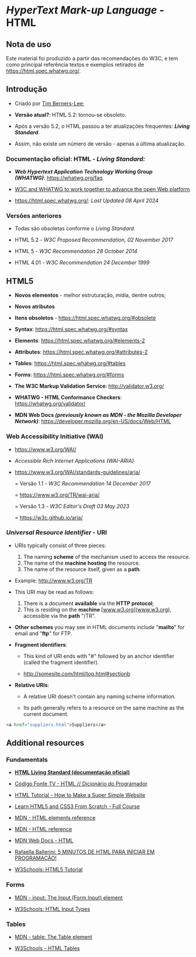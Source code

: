 # ***HyperText Mark-up Language*** - **HTML**

## Nota de uso

Este material foi produzido a partir das recomendações do W3C, e tem
como principal referência textos e exemplos retirados de
<https://html.spec.whatwg.org/>.

## Introdução

- Criado por [Tim Berners-Lee](https://www.w3.org/People/Berners-Lee/);

- **Versão atual?**: HTML 5.2: tornou-se obsoleto.

- Após a versão 5.2, o HTML passou a ter atualizações frequentes: ***Living Standard***.

- Assim, não existe um número de versão - apenas a última atualização.

### Documentação oficial: **HTML - *Living Standard:***

- ***Web Hypertext Application Technology Working Group (WHATWG)***: <https://whatwg.org/faq>

- [W3C and WHATWG to work together to advance the open Web platform](https://www.w3.org/blog/2019/05/w3c-and-whatwg-to-work-together-to-advance-the-open-web-platform/)

- <https://html.spec.whatwg.org/>: *Last Updated 08 April 2024*

### **Versões anteriores**

- Todas são obsoletas conforme o *Living Standard*.

- HTML 5.2 - *W3C Proposed Recommendation, 02 November 2017*

- HTML 5 - *W3C Recommendation 28 October 2014*

- HTML 4.01 - *W3C Recommendation 24 December 1999*

## **HTML5**

- **Novos elementos** - melhor estruturação, mídia, dentre outros;

- **Novos atributos**

- **Itens obsoletos** - <https://html.spec.whatwg.org/#obsolete>

- **Syntax**: <https://html.spec.whatwg.org/#syntax>

- **Elements**: <https://html.spec.whatwg.org/#elements-2>

- **Attributes**: <https://html.spec.whatwg.org/#attributes-2>

- **Tables**: <https://html.spec.whatwg.org/#tables>

- **Forms**: <https://html.spec.whatwg.org/#forms>

- **The W3C Markup Validation Service**: <http://validator.w3.org/>

- **WHATWG - HTML Conformance Checkers**: <https://whatwg.org/validator/>

- **MDN Web Docs *(previously known as MDN - the Mozilla Developer Network)***: <https://developer.mozilla.org/en-US/docs/Web/HTML>

### Web Accessibility Initiative (WAI)

- <https://www.w3.org/WAI/>

- *Accessible Rich Internet Applications (WAI-ARIA)*

- <https://www.w3.org/WAI/standards-guidelines/aria/>

  = Versão 1.1 - *W3C Recommendation 14 December 2017*

  = <https://www.w3.org/TR/wai-aria/>

  = Versão 1.3 - *W3C Editor's Draft 03 May 2023*

  = <https://w3c.github.io/aria/>

### *Universal Resource Identifier* - **URI**

- URIs typically consist of three pieces:

  1. The naming **scheme** of the mechanism used to access the resource.
  1. The name of the **machine hosting** the resource.
  1. The name of the resource itself, given as a **path**.

- Example: <http://www.w3.org/TR>

- This URI may be read as follows:

    1. There is a document **available** via the **HTTP protocol**;
    1. This is residing on the **machine** [www.w3.org](www.w3.org), accessible via the **path** "/TR".

- **Other schemes** you may see in HTML documents include "**mailto**" for email and "**ftp**" for FTP.

- **Fragment identifiers**:

  - This kind of URI ends with "\#" followed by an anchor identifier (called the fragment identifier).

  - <http://somesite.com/html/top.html#sectionb>

- **Relative URIs**:

  - A relative URI doesn't contain any naming scheme information.

  - Its path generally refers to a resource on the same machine as
        the current document.

```html
<a href="suppliers.html">Suppliers</a>
```

## Additional resources

### Fundamentals

- [**HTML Living Standard (documentação oficial)**](https://html.spec.whatwg.org/)

- [Código Fonte TV - HTML // Dicionário do Programador](https://youtu.be/4dQtz1PpY9A)

- [HTML Tutorial - How to Make a Super Simple Website](https://youtu.be/PlxWf493en4)

- [Learn HTML5 and CSS3 From Scratch - Full Course](https://youtu.be/mU6anWqZJcc)

- [MDN - HTML elements reference](https://developer.mozilla.org/en-US/docs/Web/HTML/Element)

- [MDN - HTML reference](https://developer.mozilla.org/en-US/docs/Web/HTML/Reference)

- [MDN Web Docs - HTML](https://developer.mozilla.org/en-US/docs/Web/HTML)

- [Rafaella Ballerini: 5 MINUTOS DE HTML PARA INICIAR EM PROGRAMAÇÃO!](https://youtu.be/3oSIqIqzN3M)

- [W3Schools: HTML5 Tutorial](https://www.w3schools.com/html/)

### Forms

- [MDN - input: The Input (Form Input) element](https://developer.mozilla.org/en-US/docs/Web/HTML/Element/Input)

- [W3Schools: HTML Input Types](https://www.w3schools.com/html/html_form_input_types.asp)

### Tables

- [MDN - table: The Table element](https://developer.mozilla.org/en-US/docs/Web/HTML/Element/table)

- [W3Schools - HTML Tables](https://www.w3schools.com/html/html_tables.asp)
